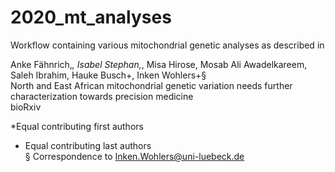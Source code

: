 # 2020_mt_analyses  
  
Workflow containing various mitochondrial genetic analyses as described in  
  
Anke Fähnrich,*, Isabel Stephan,*, Misa Hirose, Mosab Ali Awadelkareem, Saleh Ibrahim, Hauke Busch+, Inken Wohlers+§  
North and East African mitochondrial genetic variation needs further characterization
towards precision medicine  
bioRxiv  
  
*Equal contributing first authors  
+ Equal contributing last authors  
§ Correspondence to Inken.Wohlers@uni-luebeck.de  
